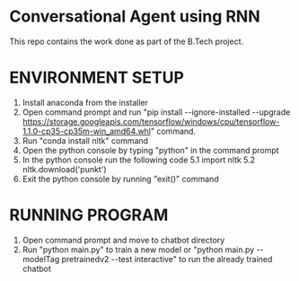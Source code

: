 # Conversational Agent using RNN
This repo contains the work done as part of the B.Tech project. 
# ENVIRONMENT SETUP
1. Install anaconda from the installer
2. Open command prompt and run "pip install --ignore-installed --upgrade https://storage.googleapis.com/tensorflow/windows/cpu/tensorflow-1.1.0-cp35-cp35m-win_amd64.whl" command.
3. Run "conda install nltk" command
4. Open the python console by typing "python" in the command prompt
5. In the python console run the following code
	5.1 import nltk
	5.2 nltk.download('punkt')
6. Exit the python console by running "exit()" command

# RUNNING PROGRAM
1. Open command prompt and move to chatbot directory
2. Run "python main.py" to train a new model or "python main.py --modelTag pretrainedv2 --test interactive" to run the already trained chatbot
